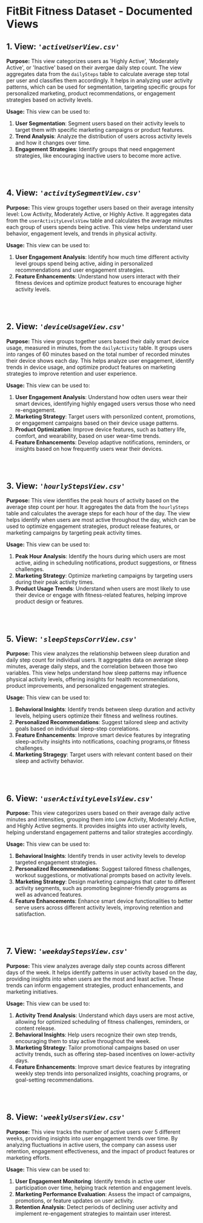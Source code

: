 # FitBit Fitness Dataset - Documented Views

## 1. View: *`'activeUserView.csv'`*
**Purpose:** 
This view categorizes users as 'Highly Active', 'Moderately Active', or 'Inactive' based on their avergae daily step count.
The view aggregates data from the `dailySteps` table to calculate average step total per user and classifies them accordingly. 
It helps in analyzing user activity patterns, which can be used for segmentation, targeting specific groups for personalized marketing, product recommendations, or engagement strategies based on activity levels.

**Usage:**
This view can be used to:
1. **User Segmentation**: Segment users based on their activity levels to target them with specific marketing campaigns or product features.
2. **Trend Analysis**: Analyze the distribution of users across activity levels and how it changes over time.
3. **Engagement Strategies**: Identify groups that need engagement strategies, like encouraging inactive users to become more active.
<br/>
<br/>


## 4. View: *`'activitySegmentView.csv'`*
**Purpose:** 
This view groups together users based on their average intensity level: Low Activity, Moderately Active, or Highly Active.
It aggregates data from the `userActivityLevelsView` table and calculates the average minutes each group of users spends being active.
This view helps understand user behavior, engagement levels, and trends in physical activity.

**Usage:**
This view can be used to:
1. **User Engagement Analysis**: Identify how much time different activity level groups spend being active, aiding in personalized recommendations and user engagement strategies.
2. **Feature Enhancements**: Understand how users interact with their fitness devices and optimize product features to encourage higher activity levels.
<br/>
<br/>


## 2. View: *`'deviceUsageView.csv'`*
**Purpose:** 
This view groups together users based their daily smart device usage, measured in minutes, from the `dailyActivity` table.
It groups users into ranges of 60 minutes based on the total number of recorded minutes their device shows each day.
This helps analyze user engagement, identify trends in device usage, and optimize product features on marketing strategies to improve retention and user experience.

**Usage:**
This view can be used to:
1. **User Engagement Analysis**: Understand how odten users wear their smart devices, identifying highly engaged users versus those who need re-engagement.
2. **Marketing Strategy**: Target users with personlized content, promotions, or engagement campaigns based on their device usage patterns.
3. **Product Optimization**: Improve device features, such as battery life, comfort, and wearability, based on user wear-time trends.
4. **Feature Enhancements**: Develop adaptive notifications, reminders, or insights based on how frequently users wear their devices.
<br/>
<br/>

## 3. View: *`'hourlyStepsView.csv'`*
**Purpose:** 
This view identifies the peak hours of activity based on the average step count per hour.
It aggregates the data from the `hourlySteps` table and calculates the average steps for each hour of the day. 
The view helps identify when users are most active throughout the day, which can be used to optimize engagement strategies, product release features, or marketing campaigns by targeting peak activity times.

**Usage:**
This view can be used to:
1. **Peak Hour Analysis**: Identify the hours during which users are most active, aiding in scheduling notifications, product suggestions, or fitness challenges.
2. **Marketing Strategy**: Optimize marketing campaigns by targeting users during their peak activity times.
3. **Product Usage Trends**: Understand when users are most likely to use their device or engage with fitness-related features, helping improve product design or features.
<br/>
<br/>



## 5. View: *`'sleepStepsCorrView.csv'`*
**Purpose:** 
This view analyzes the relationship between sleep duration and daily step count for individual users.
It aggregates data on average sleep minutes, average daily steps, and the correlation between those two variables.
This view helps understand how sleep patterns may influence physical activity levels, offering insights for health recommendations, product improvements, and personalized engagement strategies.

**Usage:**
This view can be used to:
1. **Behavioral Insights**: Identify trends between sleep duration and activity levels, helping users optimize their fitness and wellness routines.
2. **Personalized Recommendations**: Suggest tailored sleep and activity goals based on individual sleep-step correlations.
3. **Feature Enhancements**: Improve smart device features by integrating sleep-activity insights into notifications, coaching programs,or fitness challenges.
4. **Marketing Stragegy**: Target users with relevant content based on their sleep and activity behavior.
<br/>
<br/>

## 6. View: *`'userActivityLevelsView.csv'`*
**Purpose:** 
This view categorizes users based on their average daily active minutes and intensities, grouping them into Low Activity, Moderately Active, and Highly Active segments. 
It provides insights into user activity levels, helping understand engagement patterns and tailor strategies accordingly.

**Usage:**
This view can be used to:
1. **Behavioral Insights**: Identify trends in user activity levels to develop targeted engagement strategies.
2. **Personalized Recommendations**: Suggest tailored fitness challenges, workout suggestions, or motivational prompts based on activity levels.
3. **Marketing Strategy**: Design marketing campaigns that cater to different activity segments, such as promoting beginner-friendly programs as well as advanced features.
4. **Feature Enhancements**: Enhance smart device functionalities to better serve users across different activity levels, improving retention and satisfaction.
<br/>
<br/>

## 7. View: *`'weekdayStepsView.csv'`*
**Purpose:** 
This view analyzes average daily step counts across different days of the week.
It helps identify patterns in user activity based on the day, providing insights into when users are the most and least active. 
These trends can inform engagement strategies, product enhancements, and marketing initiatives.

**Usage:**
This view can be used to:
1. **Activity Trend Analysis**: Understand which days users are most active, allowing for optimized scheduling of fitness challenges, reminders, or content release.
2. **Behavioral Insights**: Help users recognize their own step trends, encouraging them to stay active throughout the week.
3. **Marketing Strategy**: Tailor promotional campaigns based on user activity trends, such as offering step-based incentives on lower-activity days.
4. **Feature Enhancements**: Improve smart device features by integrating weekly step trends into personalized insights, coaching programs, or goal-setting recommendations.
<br/>
<br/>

## 8. View: *`'weeklyUsersView.csv'`*
**Purpose:** 
This view tracks the number of active users over 5 different weeks, providing insights into user engagement trends over time.
By analyzing fluctuations in active users, the company can assess user retention, engagement effectiveness, and the impact of product features or marketing efforts.

**Usage:**
This view can be used to:
1. **User Engagement Monitoring**: Identify trends in active user participation over time, helping track retention and engagement levels.
2. **Marketing Performance Evaluation**: Assess the impact of campaigns, promotions, or feature updates on user activity.
4. **Retention Analysis**: Detect periods of declining user activity and implement re-engagement strategies to maintain user interest.

